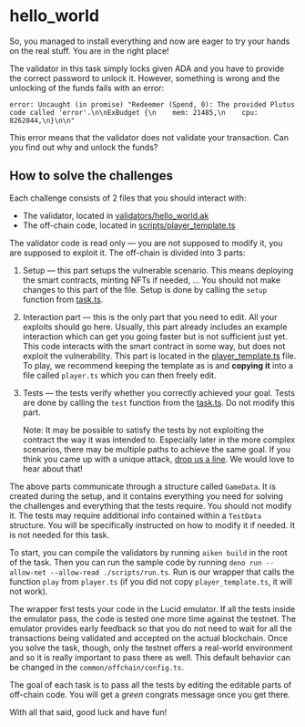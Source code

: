 # hello_world

So, you managed to install everything and now are eager to try your hands on the
real stuff. You are in the right place!

The validator in this task simply locks given ADA and you have to provide the
correct password to unlock it. However, something is wrong and the unlocking of
the funds fails with an error:

```
error: Uncaught (in promise) "Redeemer (Spend, 0): The provided Plutus code called 'error'.\n\nExBudget {\n    mem: 21485,\n    cpu: 8262844,\n}\n\n"
```

This error means that the validator does not validate your transaction. Can you
find out why and unlock the funds?

## How to solve the challenges

Each challenge consists of 2 files that you should interact with:

- The validator, located in
  [validators/hello_world.ak](./validators/hello_world.ak)
- The off-chain code, located in
  [scripts/player_template.ts](./scripts/player_template.ts)

The validator code is read only — you are not supposed to modify it, you are
supposed to exploit it. The off-chain is divided into 3 parts:

1. Setup — this part setups the vulnerable scenario. This means deploying the
   smart contracts, minting NFTs if needed, ... You should not make changes to
   this part of the file. Setup is done by calling the `setup` function from
   [task.ts](./scripts/task.ts).
2. Interaction part — this is the only part that you need to edit. All your
   exploits should go here. Usually, this part already includes an example
   interaction which can get you going faster but is not sufficient just yet.
   This code interacts with the smart contract in some way, but does not exploit
   the vulnerability. This part is located in the
   [player_template.ts](./scripts/player_template.ts) file. To play, we
   recommend keeping the template as is and **copying it** into a file called
   `player.ts` which you can then freely edit.
3. Tests — the tests verify whether you correctly achieved your goal. Tests are
   done by calling the `test` function from the [task.ts](./scripts/task.ts). Do
   not modify this part.

   Note: It may be possible to satisfy the tests by not exploiting the contract
   the way it was intended to. Especially later in the more complex scenarios,
   there may be multiple paths to achieve the same goal. If you think you came
   up with a unique attack, [drop us a line](../README.md#feedback). We would
   love to hear about that!

The above parts communicate through a structure called `GameData`. It is created
during the setup, and it contains everything you need for solving the challenges
and everything that the tests require. You should not modify it. The tests may
require additional info contained within a `TestData` structure. You will be
specifically instructed on how to modify it if needed. It is not needed for this
task.

To start, you can compile the validators by running `aiken build` in the root of
the task. Then you can run the sample code by running
`deno run --allow-net --allow-read ./scripts/run.ts`. Run is our wrapper that
calls the function `play` from `player.ts` (if you did not copy
`player_template.ts`, it will not work).

The wrapper first tests your code in the Lucid emulator. If all the tests inside
the emulator pass, the code is tested one more time against the testnet. The
emulator provides early feedback so that you do not need to wait for all the
transactions being validated and accepted on the actual blockchain. Once you
solve the task, though, only the testnet offers a real-world environment and so
it is really important to pass there as well. This default behavior can be
changed in the `common/offchain/config.ts`.

The goal of each task is to pass all the tests by editing the editable parts of
off-chain code. You will get a _green_ congrats message once you get there.

With all that said, good luck and have fun!
